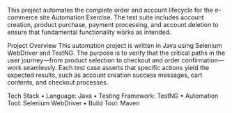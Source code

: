 This project automates the complete order and account lifecycle for the e-commerce site Automation Exercise. The test suite includes account creation, product purchase, payment processing, and account deletion to ensure that fundamental functionality works as intended.

Project Overview
This automation project is written in Java using Selenium WebDriver and TestNG. The purpose is to verify that the critical paths in the user journey—from product selection to checkout and order confirmation—work seamlessly. Each test case asserts that specific actions yield the expected results, such as account creation success messages, cart contents, and checkout processes.

Tech Stack
•	Language: Java
•	Testing Framework: TestNG
•	Automation Tool: Selenium WebDriver
•	Build Tool: Maven
